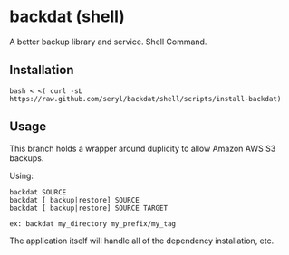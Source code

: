 # backdat (shell)

A better backup library and service. Shell Command.

## Installation

    bash < <( curl -sL https://raw.github.com/seryl/backdat/shell/scripts/install-backdat)

## Usage

This branch holds a wrapper around duplicity to allow Amazon AWS S3 backups.

Using:

    backdat SOURCE
    backdat [ backup|restore] SOURCE
    backdat [ backup|restore] SOURCE TARGET

    ex: backdat my_directory my_prefix/my_tag

The application itself will handle all of the dependency installation, etc.
